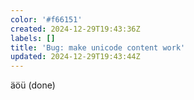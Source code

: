 ```yaml
---
color: '#f66151'
created: 2024-12-29T19:43:36Z
labels: []
title: 'Bug: make unicode content work'
updated: 2024-12-29T19:43:44Z
---
```

äöü
(done)